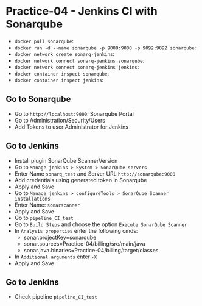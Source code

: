# Practice-04 - Jenkins CI with Sonarqube

- `docker pull sonarqube`:
- `docker run -d --name sonarqube -p 9000:9000 -p 9092:9092 sonarqube`:
- `docker network create sonarq-jenkins`: 
- `docker network connect sonarq-jenkins sonarqube`: 
- `docker network connect sonarq-jenkins jenkins`: 
- `docker container inspect sonarqube`: 
- `docker container inspect jenkins`: 

## Go to Sonarqube
- Go to `http://localhost:9000`: Sonarqube Portal
- Go to Administration/Security/Users
- Add Tokens to user Administrator for Jenkins

## Go to Jenkins
- Install plugin SonarQube ScannerVersion
- Go to `Manage jenkins > System > SonarQube servers`
- Enter Name `sonarq_test` and Server URL `http://sonarqube:9000`
- Add credentials using generated token in Sonarqube
- Apply and Save
- Go to `Manage jenkins > configureTools > SonarQube Scanner installations`
- Enter Name: `sonarscanner`
- Apply and Save
- Go to `pipeline_CI_test`
- Go to `Build Steps` and choose the option `Execute SonarQube Scanner`
- In `Analysis properties` enter the following cmds:
	- sonar.projectKey=sonarqube
	- sonar.sources=Practice-04/billing/src/main/java
	- sonar.java.binaries=Practice-04/billing/target/classes
- In `Additional arguments` enter `-X`
- Apply and Save

## Go to Jenkins
- Check pipeline `pipeline_CI_test`
